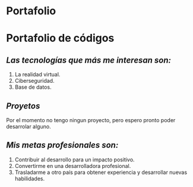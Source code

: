 # Portafolio
# **Portafolio de códigos**
## *Las tecnologías que más me interesan son:* 
  1. La realidad virtual.
  2. Ciberseguridad.
  3. Base de datos.
## *Proyetos*
Por el momento no tengo ningun proyecto, pero espero pronto poder desarrolar alguno.
## *Mis metas profesionales son:*
  1. Contribuir al desarrollo para un impacto positivo.
  2. Convertirme en una desarrolladora profesional.
  3. Trasladarme a otro país para obtener experiencia y desarrollar nuevas habilidades. 
